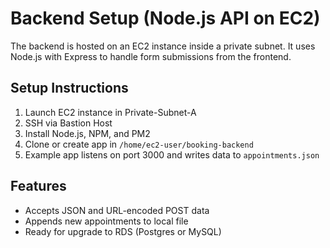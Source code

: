 # Backend Setup (Node.js API on EC2)

The backend is hosted on an EC2 instance inside a private subnet. It uses Node.js with Express to handle form submissions from the frontend.

## Setup Instructions

1. Launch EC2 instance in Private-Subnet-A
2. SSH via Bastion Host
3. Install Node.js, NPM, and PM2
4. Clone or create app in `/home/ec2-user/booking-backend`
5. Example app listens on port 3000 and writes data to `appointments.json`

## Features

- Accepts JSON and URL-encoded POST data
- Appends new appointments to local file
- Ready for upgrade to RDS (Postgres or MySQL)

